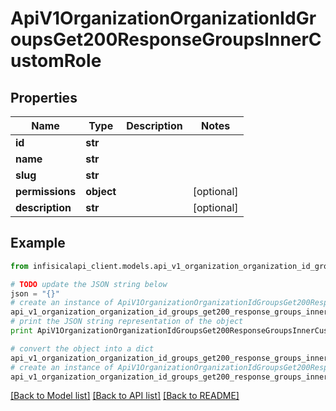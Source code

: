 # ApiV1OrganizationOrganizationIdGroupsGet200ResponseGroupsInnerCustomRole


## Properties
Name | Type | Description | Notes
------------ | ------------- | ------------- | -------------
**id** | **str** |  | 
**name** | **str** |  | 
**slug** | **str** |  | 
**permissions** | **object** |  | [optional] 
**description** | **str** |  | [optional] 

## Example

```python
from infisicalapi_client.models.api_v1_organization_organization_id_groups_get200_response_groups_inner_custom_role import ApiV1OrganizationOrganizationIdGroupsGet200ResponseGroupsInnerCustomRole

# TODO update the JSON string below
json = "{}"
# create an instance of ApiV1OrganizationOrganizationIdGroupsGet200ResponseGroupsInnerCustomRole from a JSON string
api_v1_organization_organization_id_groups_get200_response_groups_inner_custom_role_instance = ApiV1OrganizationOrganizationIdGroupsGet200ResponseGroupsInnerCustomRole.from_json(json)
# print the JSON string representation of the object
print ApiV1OrganizationOrganizationIdGroupsGet200ResponseGroupsInnerCustomRole.to_json()

# convert the object into a dict
api_v1_organization_organization_id_groups_get200_response_groups_inner_custom_role_dict = api_v1_organization_organization_id_groups_get200_response_groups_inner_custom_role_instance.to_dict()
# create an instance of ApiV1OrganizationOrganizationIdGroupsGet200ResponseGroupsInnerCustomRole from a dict
api_v1_organization_organization_id_groups_get200_response_groups_inner_custom_role_from_dict = ApiV1OrganizationOrganizationIdGroupsGet200ResponseGroupsInnerCustomRole.from_dict(api_v1_organization_organization_id_groups_get200_response_groups_inner_custom_role_dict)
```
[[Back to Model list]](../README.md#documentation-for-models) [[Back to API list]](../README.md#documentation-for-api-endpoints) [[Back to README]](../README.md)


